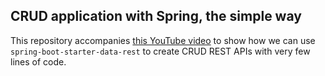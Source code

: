 CRUD application with Spring, the simple way
---------------------------------------------
This repository accompanies [this YouTube video](https://youtu.be/QpwpyHFKYaA) to 
show how we can use `spring-boot-starter-data-rest` to create CRUD REST APIs
with very few lines of code.
